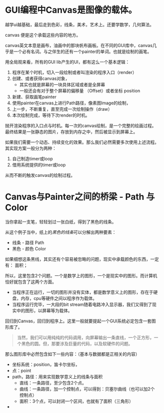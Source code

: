 # GUI编程中Canvas是图像的载体。 
越学ui越基础，最后走到色彩，线条，美术，艺术上。还要学数学，几何算法。

canvas 便是这个承载这些内容的地方。

canvas英文本意是画布，油画中的那块帆布画板。在不同的GUI库中，canvas几乎是一个必有名词。与之伴生的还有一个painter的单词。也就是绘制的画笔。

用全局观来看，所有的GUI lib产生的UI，都有这么一个基本逻辑：

1. 程序在某个时机，切入一段绘制或者叫渲染的程序入口（render）
2. 创建、或者获得canvas对象，
    * 其实也就是屏幕的一块具体区域或者是全屏幕
    * 一般还会有对于整个屏幕的偏移量 （Offset）或者坐标 position
3. 新建、获取画笔painter
4. 使用painter在canvas上进行Path路径，像素图Image的绘制，
5. 上一步，不断重复，直至完成一次绘制操作（draw）
6. 本次绘制完成，等待下次render的时机。

抛开渲染程序的入口点与时机。每一次的canvas绘制，是一个完整的绘画过程。最终结果是一张静态的图片，存放到内存之中，然后被显示到屏幕上。

如果我们需要一个动态、持续变化的效果。那么我们必然需要多次使用上述流程。其实现方案一般分为两种：
1. 自己制造timer或loop
2. 借用系统提供的timer或loop

从而不断的触发canvas的绘制过程。

# Canvas与Painter之间的桥梁 - Path 与 Color
当你拿起一支笔，轻轻划过一张白纸，得到了黑色的线条。

从这个例子当中，纸上的*黑色的线条*可以分解出两种要素：
* 线条 - 路径 Path
* 黑色 - 颜色 Color

如果细想这条黑线，其实还有个容易被忽略的问题，现实中承载颜色的东西，一定有： 面积；

所以，这里包含2个问题。一个是数学上的图形，一个是现实中的图形。而计算机恰好就包含了这两个方面。

* 当程序正在运行，一切的图形并没有实体，都是数学意义上的图形，存在于硬盘，内存，cpu等硬件之间以程序作为载体。
* 当程序运行完毕，一大段的bit stream随着电路冲入显示器，我们又得到了现实中的图形，以屏幕等为载体。

回归到Canvas，回归到程序上。这里一般就要提起一个GUI系统必定包含一套图形库了。

> 当然，我们可以用纯纯的代码调用，向屏幕输出一条直线，一个正方形，一个黑色的圆。但，那要涉及巨量的代码，以及软硬件的问题。

那么图形库中必然包含如下一些内容：（基本与数据都是正相关的内容）
* 坐标系统：position，笛卡尔坐标，
* 点：point
* path，路径：用来实现数学意义上的线条与面积
    * 直线：一条路径，至少包含2个点。
    * 曲线：一条路径，加一个控制点，可以得到：贝塞尔曲线（也可以加2个控制点）
    * 面积：3个点，可以封闭一个区间，也就有了面积（三角形）
* 